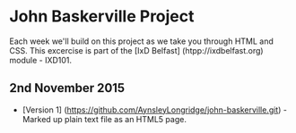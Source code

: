 John Baskerville Project
========================

Each week we'll build on this project as we take you through HTML and CSS. This excercise is part of the [IxD Belfast] (htpp://ixdbelfast.org) module - IXD101.

2nd November 2015
-----------------
+ [Version 1] (https://github.com/AynsleyLongridge/john-baskerville.git) - Marked up plain text file as an HTML5 page.
